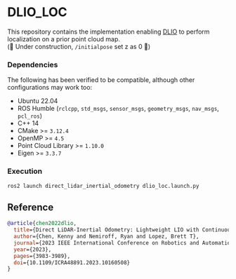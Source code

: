 # DLIO_LOC
This repository contains the implementation enabling [DLIO](https://github.com/vectr-ucla/direct_lidar_inertial_odometry) to perform localization on a prior point cloud map.  
(🚧 Under construction, `/initialpose` set z as 0 🚧)

### Dependencies
The following has been verified to be compatible, although other configurations may work too:

- Ubuntu 22.04
- ROS Humble (`rclcpp`, `std_msgs`, `sensor_msgs`, `geometry_msgs`, `nav_msgs`, `pcl_ros`)
- C++ 14
- CMake >= `3.12.4`
- OpenMP >= `4.5`
- Point Cloud Library >= `1.10.0`
- Eigen >= `3.3.7`

### Execution

`ros2 launch direct_lidar_inertial_odometry dlio_loc.launch.py`

## Reference
```bibtex
@article{chen2022dlio,
  title={Direct LiDAR-Inertial Odometry: Lightweight LIO with Continuous-Time Motion Correction},
  author={Chen, Kenny and Nemiroff, Ryan and Lopez, Brett T},
  journal={2023 IEEE International Conference on Robotics and Automation (ICRA)},
  year={2023},
  pages={3983-3989},
  doi={10.1109/ICRA48891.2023.10160508}
}
```
